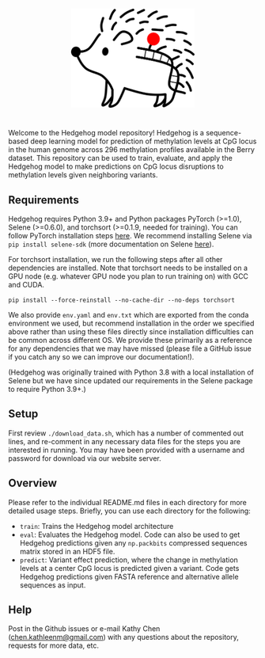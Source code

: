 <p align="center">
  <img height="200" src="img/Hedgehog.png">
</p>

#

Welcome to the Hedgehog model repository! Hedgehog is a sequence-based deep learning model for prediction of methylation levels at CpG locus in the human genome across 296 methylation profiles available in the Berry dataset. This repository can be used to train, evaluate, and apply the Hedgehog model to make predictions on CpG locus disruptions to methylation levels given neighboring variants.  

## Requirements

Hedgehog requires Python 3.9+ and Python packages PyTorch (>=1.0), Selene (>=0.6.0), and torchsort (>=0.1.9, needed for training). You can follow PyTorch installation steps [here](https://pytorch.org/get-started/locally/). We recommend installing Selene via `pip install selene-sdk` (more documentation on Selene [here](https://github.com/FunctionLab/selene)).

For torchsort installation, we run the following steps after all other dependencies are installed. Note that torchsort needs to be installed on a GPU node (e.g. whatever GPU node you plan to run training on) with GCC and CUDA.
```
pip install --force-reinstall --no-cache-dir --no-deps torchsort
```

We also provide `env.yaml` and `env.txt` which are exported from the conda environment we used, but recommend installation in the order we specified above rather than using these files directly since installation difficulties can be common across different OS. We provide these primarily as a reference for any dependencies that we may have missed (please file a GitHub issue if you catch any so we can improve our documentation!).

(Hedgehog was originally trained with Python 3.8 with a local installation of Selene but we have since updated our requirements in the Selene package to require Python 3.9+.) 

## Setup

First review `./download_data.sh`, which has a number of commented out lines, and re-comment in any necessary data files for the steps you are interested in running. You may have been provided with a username and password for download via our website server. 

## Overview

Please refer to the individual README.md files in each directory for more
detailed usage steps. Briefly, you can use each directory for the following:
- `train`: Trains the Hedgehog model architecture
- `eval`: Evaluates the Hedgehog model. Code can also be used to get Hedgehog
          predictions given any `np.packbits` compressed sequences matrix
          stored in an HDF5 file.
- `predict`: Variant effect prediction, where the change in methylation levels
             at a center CpG locus is predicted given a variant. Code gets
             Hedgehog predictions given FASTA reference and alternative allele
             sequences as input.

## Help

Post in the Github issues or e-mail Kathy Chen (chen.kathleenm@gmail.com) with any questions about the repository, requests for more data, etc.

